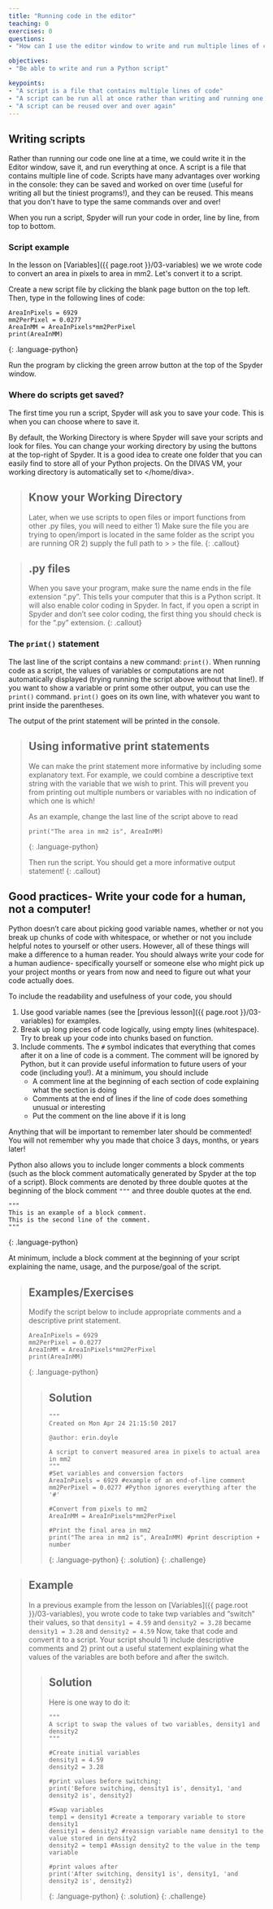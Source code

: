 ```yaml
---
title: "Running code in the editor"
teaching: 0
exercises: 0
questions:
- "How can I use the editor window to write and run multiple lines of code at once?"

objectives:
- "Be able to write and run a Python script"

keypoints:
- "A script is a file that contains multiple lines of code"
- "A script can be run all at once rather than writing and running one line at a time"
- "A script can be reused over and over again"
---
```


## Writing scripts

Rather than running our code one line at a time, we could write it in the Editor window, save it, and run everything at once.
A script is a file that contains multiple line of code.  Scripts have many advantages over working in the console: they can be 
saved and worked on over time (useful for writing all but the tiniest programs!), and they can be reused.  This means that you
don't have to type the same commands over and over!

When you run a script, Spyder will run your code in order, line by line, from top to bottom.

### Script example
In the lesson on [Variables]({{ page.root }}/03-variables) we we wrote code to convert an area in pixels to area in mm2.  Let's convert it to a script.

Create a new script file by clicking the blank page button on the top left.  Then, type in the following lines of code:

~~~
AreaInPixels = 6929
mm2PerPixel = 0.0277
AreaInMM = AreaInPixels*mm2PerPixel
print(AreaInMM)
~~~ 
{: .language-python}

Run the program by clicking the green arrow button at the top of the Spyder window.

### Where do scripts get saved?

The first time you run a script, Spyder will ask you to save your code.  This is when you can choose where to save it.

By default, the Working Directory is where Spyder will save your scripts and look for files.  You can change your working
directory by using the buttons at the top-right of Spyder.  It is a good idea to create one folder that you can easily find to
store all of your Python projects.  On the DIVAS VM, your working directory is automatically set to </home/diva>.

> ## Know your Working Directory
> Later, when we use scripts to open files or import functions from other .py files, you will need to either 1) Make sure the 
> file you are trying to open/import is located in the same folder as the script you are running OR 2) supply the full path to > > the file.
{: .callout}

> ## .py files
> When you save your program, make sure the name ends in the file extension “.py”.  This tells  your computer that this is a 
> Python script.  It will also enable color coding in Spyder.  In fact, if you open a script in Spyder and don’t see color 
> coding, the first thing you should check is for the “.py” extension.
{: .callout}

### The `print()` statement
The last line of the script contains a new command: `print()`.  When running code as a script, the values of variables or 
computations are not automatically displayed (trying running the script above without that line!).  If you want to show a 
variable or print some other output, you can use the `print()` command.  `print()` goes on its own line, with whatever 
you want to print inside the parentheses.

The output of the print statement will be printed in the console.

> ## Using informative print statements
> We can make the print statement more informative by including some explanatory text.  For example, we could combine a 
> descriptive text string with the variable that we wish to print.  This will prevent you from printing out multiple numbers or 
> variables with no indication of which one is which!
>
> As an example, change the last line of the script above to read
> ~~~
> print("The area in mm2 is", AreaInMM)
> ~~~
> {: .language-python}
>
> Then run the script.  You should get a more informative output statement!
{: .callout}

## Good practices- Write your code for a human, not a computer!

Python doesn’t care about picking good variable names, whether or not you break up chunks of code with whitespace, or whether or 
not you include helpful notes to yourself or other users.  However, all of these things will make a difference to a human 
reader.  You should always write your code for a human audience- specifically yourself or someone else who might pick up your 
project months or years from now and need to figure out what your code actually does.

To include the readability and usefulness of your code, you should
1. Use good variable names (see the [previous lesson]({{ page.root }}/03-variables) for examples.
2. Break up long pieces of code logically, using empty lines (whitespace).  Try to break up your code into chunks based on 
function.
3. Include comments.  The `#` symbol indicates that everything that comes after it on a line of code is a comment.  The 
comment will be ignored by Python, but it can provide useful information to future users of your code (including you!).  At a 
minimum, you should include
    * A comment line at the beginning of each section of code explaining what the section is doing
    * Comments at the end of lines if the line of code does something unusual or interesting
    * Put the comment on the line above if it is long

Anything that will be important to remember later should be commented!  You will not remember why you made that choice 3 days, 
months, or years later!

Python also allows you to include longer comments a block comments (such as the block comment automatically generated by Spyder 
at the top of a script).  Block comments are denoted by three double quotes at the beginning of the block comment `"""` and 
three double quotes at the end. 

~~~
"""
This is an example of a block comment.
This is the second line of the comment.
"""
~~~
{: .language-python}

At minimum, include a block comment at the beginning of your script explaining the name, usage, and the purpose/goal of the 
script.

> ## Examples/Exercises
> Modify the script below to include appropriate comments and a descriptive print statement.
> ~~~ 
> AreaInPixels = 6929
> mm2PerPixel = 0.0277
> AreaInMM = AreaInPixels*mm2PerPixel
> print(AreaInMM)
> ~~~
> {: .language-python}
> > ## Solution
> > ~~~
> > """
> > Created on Mon Apr 24 21:15:50 2017
> > 
> > @author: erin.doyle
> > 
> > A script to convert measured area in pixels to actual area in mm2
> > """
> > #Set variables and conversion factors
> > AreaInPixels = 6929 #example of an end-of-line comment
> > mm2PerPixel = 0.0277 #Python ignores everything after the '#'
> > 
> > #Convert from pixels to mm2
> > AreaInMM = AreaInPixels*mm2PerPixel
> > 
> > #Print the final area in mm2
> > print("The area in mm2 is", AreaInMM) #print description + number
> > ~~~
> > {: .language-python}
> {: .solution}
{: .challenge}

> ## Example
> In a previous example from the lesson on [Variables]({{ page.root }}/03-variables), you wrote code to take twp variables and 
> “switch” their values, so that 
> `density1 = 4.59` and `density2 = 3.28`
> became
> `density1 = 3.28` and `density2 = 4.59`
> Now, take that code and convert it to a script.  Your script should 1) include descriptive comments and 2) print out 
> a useful statement explaining what the values of the variables are both before and after the switch.
> > ## Solution
> > Here is one way to do it:
> > ~~~
> > """
> > A script to swap the values of two variables, density1 and density2
> > """
> > 
> > #Create initial variables
> > density1 = 4.59
> > density2 = 3.28
> > 
> > #print values before switching:
> > print('Before switching, density1 is', density1, 'and density2 is', density2) 
> >
> > #Swap variables
> > temp1 = density1 #create a temporary variable to store density1
> > density1 = density2 #reassign variable name density1 to the value stored in density2
> > density2 = temp1 #Assign density2 to the value in the temp variable
> > 
> > #print values after
> > print('After switching, density1 is', density1, 'and density2 is', density2)
> > ~~~
> > {: .language-python}
> {: .solution}
{: .challenge}
